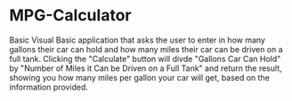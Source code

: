 # MPG-Calculator
Basic Visual Basic application that asks the user to enter in how many gallons their car can hold and how many miles their car can be driven on a full tank. Clicking the "Calculate" button will divde "Gallons Car Can Hold" by "Number of Miles it Can be Driven on a Full Tank" and return the result, showing you how many miles per gallon your car will get, based on the information provided.
